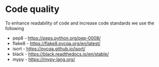 # Code quality

To enhance readability of code and increase code standards we use the following  

- pep8 - <https://peps.python.org/pep-0008/>
- flake8 - <https://flake8.pycqa.org/en/latest/>
- isort - <https://pycqa.github.io/isort/>
- black - <https://black.readthedocs.io/en/stable/>
- mypy - <https://mypy-lang.org/>
